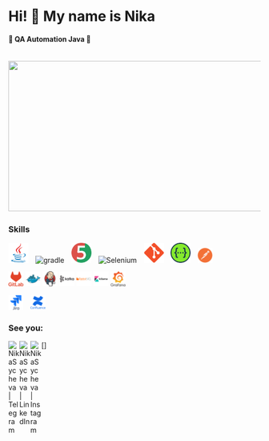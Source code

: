 # Hi! 👋 My name is Nika

#### 🎀 QA Automation Java 🎀
<br clear="both">
<div align="left">
  <img height="300" width="600" src="https://media.giphy.com/media/v1.Y2lkPTc5MGI3NjExZzJ0cWVwYXRyemQxbHI3N2RhenF2eTJvaWwzOGxrMHR2anJ6ZGc1ZCZlcD12MV9pbnRlcm5hbF9naWZfYnlfaWQmY3Q9Zw/7MZ0v9KynmiSA/giphy.gif"  />
</div>

### Skills
<p align="left"> 
<img src="https://github.com/devicons/devicon/blob/v2.16.0/icons/java/java-original.svg" style="padding-right:10px;" alt="java" width="40" height="40"/>
<img src="https://www.vectorlogo.zone/util/preview.html?image=/logos/gradle/gradle-icon.svg" style="padding-right:10px;" alt="gradle" width="40" height="40"/>
<img src="https://github.com/devicons/devicon/blob/v2.16.0/icons/junit/junit-original.svg" style="padding-right:10px;" alt="junit" width="40" height="40"/> </a>
<img src="https://raw.githubusercontent.com/detain/svg-logos/780f25886640cef088af994181646db2f6b1a3f8/svg/selenium-logo.svg" style="padding-right:10px;" alt="Selenium" width="40" height="40"/> </a>
<img src="https://github.com/devicons/devicon/blob/v2.16.0/icons/git/git-original.svg" style="padding-right:10px;" alt="Git" width="40px" height="40"  />
<img src="https://github.com/devicons/devicon/blob/v2.16.0/icons/swagger/swagger-original.svg" style="padding-right:10px;" alt="Swagger" width="40" height="40"/> </a>
<img src="https://github.com/devicons/devicon/blob/v2.16.0/icons/postman/postman-original.svg" alt="Postman" width="30px" height="30" />  
</p>
<p align="left">
<img src="https://github.com/devicons/devicon/blob/v2.16.0/icons/gitlab/gitlab-plain-wordmark.svg" alt="Gitlab" width="30px" height="30" />
<img src="https://github.com/devicons/devicon/blob/v2.16.0/icons/docker/docker-original.svg" alt="Docker" width="30px" height="30" />
<img src="https://github.com/devicons/devicon/blob/v2.16.0/icons/jenkins/jenkins-original.svg" alt="Jenkins" width="30px" height="30" />
<img src="https://github.com/devicons/devicon/blob/v2.16.0/icons/apachekafka/apachekafka-original-wordmark.svg" alt="" width="30px" height="30" /> 
<img src="https://github.com/devicons/devicon/blob/v2.16.0/icons/rabbitmq/rabbitmq-original-wordmark.svg" alt="" width="30px" height="30" />  
<img src="https://github.com/devicons/devicon/blob/v2.16.0/icons/kibana/kibana-original-wordmark.svg" alt="" width="30px" height="30" />
<img src="https://github.com/devicons/devicon/blob/v2.16.0/icons/grafana/grafana-original-wordmark.svg" alt="" width="30px" height="30" />
</p>
<p align="left">
<img src="https://github.com/devicons/devicon/blob/v2.16.0/icons/jira/jira-original-wordmark.svg" style="padding-right:10px;" alt="Jira" width="30px" height="30" />
<img src="https://github.com/devicons/devicon/blob/v2.16.0/icons/confluence/confluence-plain-wordmark.svg" style="padding-right:10px;" alt="junit" width="30" height="30"/>
</p>




### See you:

[<img align="left" alt="NikaSycheva | Telegram" width="22px" src="https://cdn.jsdelivr.net/npm/simple-icons@3.13.0/icons/telegram.svg" />][Telegram]
[<img align="left" alt="NikaSycheva | LinkedIn" width="22px" src="https://cdn.jsdelivr.net/npm/simple-icons@v3/icons/linkedin.svg" />]
[<img align="left" alt="NikaSycheva | Instagram" width="22px" src="https://cdn.jsdelivr.net/npm/simple-icons@v3/icons/instagram.svg" />][instagram]






[Telegram]: https://t.me/otcuda_zvuk
[instagram]: https://www.instagram.com/otcuda_zvuk/



